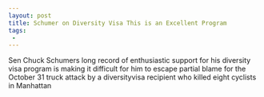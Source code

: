 ```yaml
---
layout: post
title: Schumer on Diversity Visa This is an Excellent Program
tags:
 -
---
```

Sen Chuck Schumers long record of enthusiastic support for his diversity visa program is making it difficult for him to escape partial blame for the October 31 truck attack by a diversityvisa recipient who killed eight cyclists in Manhattan
